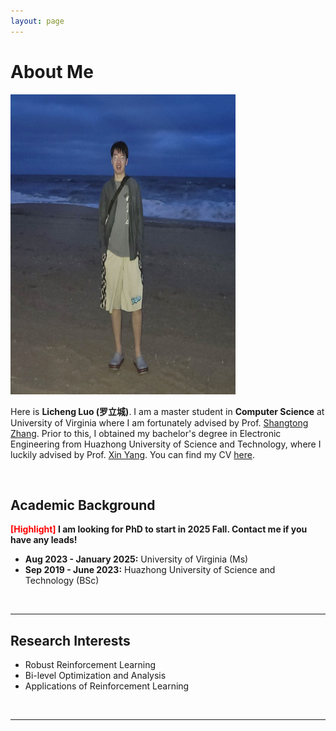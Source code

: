 ```yaml
---
layout: page
---
```


# About Me

<img src="llc.png" class="floatpic" width="360" height="480">

Here is **Licheng Luo (罗立城)**.
I am a master student in **Computer Science** at University of Virginia where I am fortunately advised by Prof. [Shangtong Zhang](https://shangtongzhang.github.io/). Prior to this, I obtained my bachelor's degree in Electronic Engineering from Huazhong University of Science and Technology, where I luckily advised by Prof. [Xin Yang](https://sites.google.com/view/xinyang/home). You can find my CV [here](https://tiejin98.github.io/file/Tiejin_CV_031224.pdf).

<br>

## Academic Background

**<font color='red'>[Highlight]</font> I am looking for PhD to start in 2025 Fall. Contact me if you have any leads!**

- **Aug 2023 - January 2025:** University of Virginia (Ms)
- **Sep 2019 - June 2023:** Huazhong University of Science and Technology (BSc)

<br>

---

## Research Interests

- Robust Reinforcement Learning
- Bi-level Optimization and Analysis
- Applications of Reinforcement Learning

<br>

---

<!-- ## News and Updates

- **Aug 2023：**Exicted to .
- If you are interested in my works, please feel free to book an [[online talk with me](https://calendly.com/lancecai/meet-with-lance)]. -->
